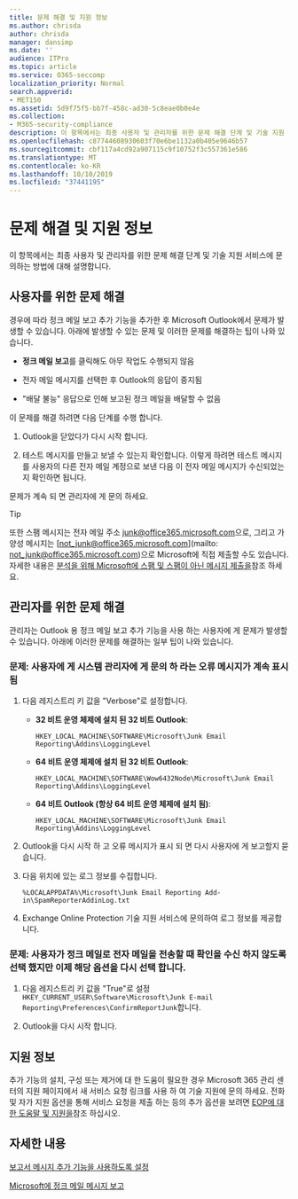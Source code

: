 ```yaml
---
title: 문제 해결 및 지원 정보
ms.author: chrisda
author: chrisda
manager: dansimp
ms.date: ''
audience: ITPro
ms.topic: article
ms.service: O365-seccomp
localization_priority: Normal
search.appverid:
- MET150
ms.assetid: 5d9f75f5-bb7f-458c-ad30-5c8eae0b0e4e
ms.collection:
- M365-security-compliance
description: 이 항목에서는 최종 사용자 및 관리자를 위한 문제 해결 단계 및 기술 지원 서비스에 문의하는 방법에 대해 설명합니다.
ms.openlocfilehash: c87744608930603f70e6be1132a0b405e9646b57
ms.sourcegitcommit: cbf117a4cd92a907115c9f10752f3c557361e586
ms.translationtype: MT
ms.contentlocale: ko-KR
ms.lasthandoff: 10/10/2019
ms.locfileid: "37441195"
---
```

# <a name="troubleshooting-and-support-information"></a>문제 해결 및 지원 정보

이 항목에서는 최종 사용자 및 관리자를 위한 문제 해결 단계 및 기술 지원 서비스에 문의하는 방법에 대해 설명합니다.

## <a name="troubleshooting-for-users"></a>사용자를 위한 문제 해결

경우에 따라 정크 메일 보고 추가 기능을 추가한 후 Microsoft Outlook에서 문제가 발생할 수 있습니다. 아래에 발생할 수 있는 문제 및 이러한 문제를 해결하는 팁이 나와 있습니다.

- **정크 메일 보고**를 클릭해도 아무 작업도 수행되지 않음

- 전자 메일 메시지를 선택한 후 Outlook의 응답이 중지됨

- "배달 불능" 응답으로 인해 보고된 정크 메일을 배달할 수 없음

이 문제를 해결 하려면 다음 단계를 수행 합니다.

1. Outlook을 닫았다가 다시 시작 합니다.

2. 테스트 메시지를 만들고 보낼 수 있는지 확인합니다. 이렇게 하려면 테스트 메시지를 사용자의 다른 전자 메일 계정으로 보낸 다음 이 전자 메일 메시지가 수신되었는지 확인하면 됩니다.

문제가 계속 되 면 관리자에 게 문의 하세요.

> [!TIP]
> 또한 스팸 메시지는 전자 메일 주소 [junk@office365.microsoft.com](mailto:junk@office365.microsoft.com)으로, 그리고 가양성 메시지는 [not_junk@office365.microsoft.com](mailto: not_junk@office365.microsoft.com)으로 Microsoft에 직접 제출할 수도 있습니다. 자세한 내용은 [분석을 위해 Microsoft에 스팸 및 스팸이 아닌 메시지 제출을](submit-spam-non-spam-and-phishing-scam-messages-to-microsoft-for-analysis.md)참조 하세요.

## <a name="troubleshooting-for-administrators"></a>관리자를 위한 문제 해결

관리자는 Outlook 용 정크 메일 보고 추가 기능을 사용 하는 사용자에 게 문제가 발생할 수 있습니다. 아래에 이러한 문제를 해결하는 일부 팁이 나와 있습니다.

### <a name="problem-an-error-message-asking-users-to-contact-their-system-administrator-continually-appears"></a>문제: 사용자에 게 시스템 관리자에 게 문의 하 라는 오류 메시지가 계속 표시 됨

1. 다음 레지스트리 키 값을 "Verbose"로 설정합니다.

   - **32 비트 운영 체제에 설치 된 32 비트 Outlook**:

     `HKEY_LOCAL_MACHINE\SOFTWARE\Microsoft\Junk Email Reporting\Addins\LoggingLevel`

   - **64 비트 운영 체제에 설치 된 32 비트 Outlook**:

     `HKEY_LOCAL_MACHINE\SOFTWARE\Wow6432Node\Microsoft\Junk Email Reporting\Addins\LoggingLevel`

   - **64 비트 Outlook (항상 64 비트 운영 체제에 설치 됨)**:

     `HKEY_LOCAL_MACHINE\SOFTWARE\Microsoft\Junk Email Reporting\Addins\LoggingLevel`

2. Outlook을 다시 시작 하 고 오류 메시지가 표시 되 면 다시 사용자에 게 보고할지 묻습니다.

3. 다음 위치에 있는 로그 정보를 수집합니다.

   `%LOCALAPPDATA%\Microsoft\Junk Email Reporting Add-in\SpamReporterAddinLog.txt`

4. Exchange Online Protection 기술 지원 서비스에 문의하여 로그 정보를 제공합니다.

### <a name="problem-users-choose-not-to-receive-a-confirmation-when-they-submit-an-email-as-junk-and-now-they-want-the-option-back"></a>문제: 사용자가 정크 메일로 전자 메일을 전송할 때 확인을 수신 하지 않도록 선택 했지만 이제 해당 옵션을 다시 선택 합니다.

1. 다음 레지스트리 키 값을 "True"로 설정 `HKEY_CURRENT_USER\Software\Microsoft\Junk E-mail Reporting\Preferences\ConfirmReportJunk`합니다.

2. Outlook을 다시 시작 합니다.

## <a name="support-information"></a>지원 정보

추가 기능의 설치, 구성 또는 제거에 대 한 도움이 필요한 경우 Microsoft 365 관리 센터의 지원 페이지에서 새 서비스 요청 링크를 사용 하 여 기술 지원에 문의 하세요. 전화 및 자가 지원 옵션을 통해 서비스 요청을 제출 하는 등의 추가 옵션을 보려면 [EOP에 대 한 도움말 및 지원을](help-and-support-for-eop.md)참조 하십시오.

## <a name="for-more-information"></a>자세한 내용

[보고서 메시지 추가 기능을 사용하도록 설정](https://support.office.com/article/4250c4bc-6102-420b-9e0a-a95064837676)

[Microsoft에 정크 메일 메시지 보고](report-junk-email-messages-to-microsoft.md)
